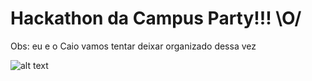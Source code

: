 <h1>Hackathon da Campus Party!!! \O/ </h1>

Obs: eu e o Caio vamos tentar deixar organizado dessa vez

![alt text](https://scontent.fcgh1-1.fna.fbcdn.net/v/t1.0-9/69243851_504268103723120_3668053043179421696_n.jpg?_nc_cat=111&_nc_eui2=AeF6XUM0XKj8Ut9T4DsRu5ZkhYZI2Dy-w3n68vlJmbNe-Yk0nIs_muCPCxFsp7b_HV83_zJj_EeUweo2R-XR1BYG09zQDRUcXe0zBc9h0ogCkw&_nc_oc=AQlhH4geQrtBjJwnrKuybNoCjSSsfJqoVi6bFyamhsXNlaXHEyGiXRBymbYlDIrnMfs&_nc_ht=scontent.fcgh1-1.fna&oh=fd96920a4e517a909cf42ab452401aea&oe=5E0EE360)

